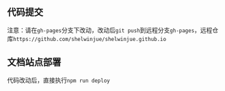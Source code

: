 ## 代码提交

注意：请在`gh-pages`分支下改动，改动后`git push`到远程分支`gh-pages`，远程仓库`https://github.com/shelwinjue/shelwinjue.github.io`

## 文档站点部署

代码改动后，直接执行`npm run deploy`
